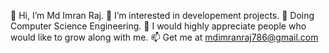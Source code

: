  👋 Hi, I’m Md Imran Raj.
 👀 I’m interested in developement projects.
 🌱 Doing Computer Science Engineering.
 💞️ I would highly appreciate people who would like to grow along with me.
 📫 Get me at mdimranraj786@gmail.com


<!---
mdimranraj/mdimranraj is a ✨ special ✨ repository because its `README.md` (this file) appears on your GitHub profile.
You can click the Preview link to take a look at your changes.
--->
